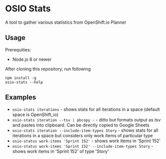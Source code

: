 # OSIO Stats

A tool to gather various statistics from OpenShift.io Planner

## Usage

Prerequities:
* Node.js 8 or newer

After cloning this repository, run following
```
npm install -g
osio-stats --help
```

## Examples

* `osio-stats iterations` - shows stats for all iterations in a space (default space is OpenShift_io)
* `osio-stats iteration --tsv | pbcopy -` - ditto but formats output as *tsv* and pastes into clipboard. Can be directly copied to Google Sheets
* `osio-stats iteration --include-item-types Story` - shows stats for all iterations in a space but considers only work items of particular type
* `osio-status work-items 'Sprint 152'` - shows work items in 'Sprint 152'
* `osio-status work-items 'Sprint 152' --include-item-types Story` - shows work items in 'Sprint 152' of type 'Story'
